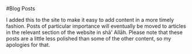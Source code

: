 [title: Muhammad Tim Humble's blog - muhammadtim.com]:/
[menu: Blog]:/
[menu-locgroup: primary]:/
[order: 5]:/
[path: /blog]:/

#Blog Posts

I added this to the site to make it easy to add content in a more timely fashion. Posts of particular importance will eventually be moved to articles in the relevant section of the website in shā' Allāh. Please note that these posts are a little less polished than some of the other content, so my apologies for that.

<div data-lift="if?extra_true=has_blog">
      <div data-lift="blog.simple"></div>
</div>